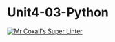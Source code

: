 # Unit4-03-Python
[![Mr Coxall's Super Linter](https://github.com/ICS3U-Programming-JessahT/Unit4-03-Python/workflows/Mr%20Coxall's%20Super%20Linter/badge.svg)](https://github.com/ICS3U-Programming-JessahT/Unit4-03-Python/actions/)
